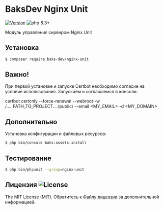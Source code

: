 # BaksDev Nginx Unit

[![Version](https://img.shields.io/badge/version-7.1.5-blue)](https://github.com/baks-dev/nginx-unit/releases)
![php 8.3+](https://img.shields.io/badge/php-min%208.3-red.svg)

Модуль управления сервером Nginx Unit

## Установка

``` bash
$ composer require baks-dev/nginx-unit
```

## Важно!

При первой установке и запуске Certbot необходимо согласие на условие использования. Запускаем и соглашаемся в консоли:

certbot certonly --force-renewal --webroot -w /.....PATH_TO_PROJECT..../public/ --email <MY_EMAIL> -d <MY_DOMAIN>

## Дополнительно

Установка конфигурации и файловых ресурсов:

``` bash
$ php bin/console baks:assets:install
```

## Тестирование

``` bash
$ php bin/phpunit --group=nginx-unit
```

## Лицензия ![License](https://img.shields.io/badge/MIT-green)

The MIT License (MIT). Обратитесь к [Файлу лицензии](LICENSE.md) за дополнительной информацией.

